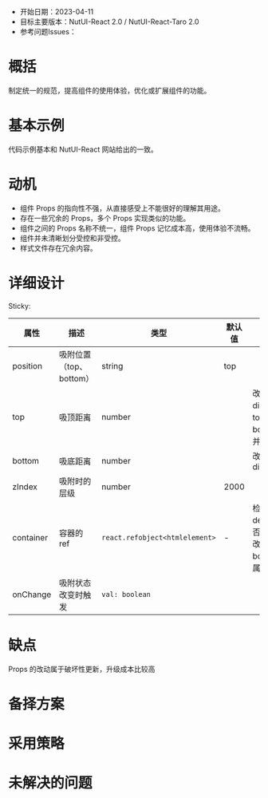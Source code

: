 - 开始日期：2023-04-11
- 目标主要版本：NutUI-React 2.0 / NutUI-React-Taro 2.0
- 参考问题Issues：

# 概括

制定统一的规范，提高组件的使用体验，优化或扩展组件的功能。


# 基本示例

代码示例基本和 NutUI-React 网站给出的一致。


# 动机

- 组件 Props 的指向性不强，从直接感受上不能很好的理解其用途。
- 存在一些冗余的 Props，多个 Props 实现类似的功能。
- 组件之间的 Props 名称不统一，组件 Props 记忆成本高，使用体验不流畅。
- 组件并未清晰划分受控和非受控。
- 样式文件存在冗余内容。


# 详细设计


Sticky:

| 属性 | 描述 | 类型 | 默认值 | 改动点 |
| --- | --- | --- | --- | --- |
| position | 吸附位置（top、bottom） | string | top |  |
| top | 吸顶距离 | number |  | 改成 distance，top和bottom 合并 |
| bottom | 吸底距离 | number |  | 改成 distance |
| zIndex | 吸附时的层级 | number | 2000 |  |
| container | 容器的 ref | `react.refobject<htmlelement>` | - | 检查一下 demo，是否正确：修改 top 或 bottom 的属性 |
| onChange | 吸附状态改变时触发 | `val: boolean` |  |  |


# 缺点

Props 的改动属于破坏性更新，升级成本比较高

# 备择方案


# 采用策略


# 未解决的问题

